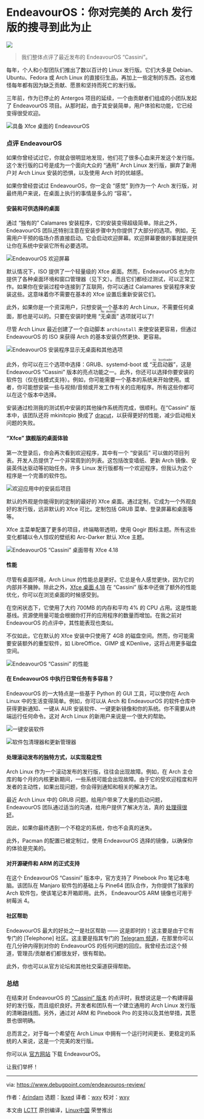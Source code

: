 [#]: subject: "EndeavourOS: Your Search for Perfect Arch Distro Ends Here"
[#]: via: "https://www.debugpoint.com/endeavouros-review/"
[#]: author: "Arindam https://www.debugpoint.com/author/admin1/"
[#]: collector: "lkxed"
[#]: translator: "wxy"
[#]: reviewer: "wxy"
[#]: publisher: "wxy"
[#]: url: "https://linux.cn/article-15476-1.html"

EndeavourOS：你对完美的 Arch 发行版的搜寻到此为止
======

![][0]

> 我们整体点评了最近发布的 EndeavourOS “Cassini”。

每年，个人和小型团队们推出了数以百计的 Linux 发行版。它们大多是 Debian、Ubuntu、Fedora 或 Arch Linux 的直接衍生品，再加上一些定制的东西。这也难怪每年都有因为缺乏贡献、愿景和坚持而死亡的发行版。

三年前，作为已停止的 Antergos 项目的延续，一个由贡献者们组成的小团队发起了 EndeavourOS 项目。从那时起，由于其安装简单，用户体验和功能，它已经变得很受欢迎。

![具备 Xfce 桌面的 EndeavourOS][1]

### 点评 EndeavourOS

如果你曾经试过它，你就会很明显地发现，他们花了很多心血来开发这个发行版。这个发行版的口号是成为一个面向大众的 “通用” Arch Linux 发行版，摒弃了新用户对 Arch Linux 安装的恐惧，以及使用 Arch 时的优越感。

如果你曾经尝试过 EndeavourOS，你一定会 “感觉” 到作为一个 Arch 发行版，对最终用户来说，在桌面上执行的事情是多么的 “容易”。

#### 安装和可供选择的桌面

通过 “独有的” Calamares 安装程序，它的安装变得超级简单。除此之外，EndeavourOS 团队还特别注意在安装步骤中为你提供了大部分的选项。例如，无需用户干预的临场介质直接启动。它会启动欢迎屏幕。欢迎屏幕要做的事就是提供让你在系统中安装它所有必要选项。

![EndeavourOS 欢迎屏幕][2]

默认情况下，ISO 提供了一个轻量级的 Xfce 桌面。然而，EndeavourOS 也为你提供了各种桌面环境和窗口管理器（见下文）。而且它们都经过测试，可以正常工作。如果你在安装过程中连接到了互联网，你可以通过 Calamares 安装程序来安装这些。这意味着你不需要在基本的 Xfce 设置后重新安装它们。

此外，如果你是一个资深用户，只想安装一个基本的 Arch Linux，不需要任何桌面，那也是可以的。只要在安装时使用 “<ruby>无桌面<rt>No desktop</rt></ruby>” 选项就可以了!

尽管 Arch Linux 最近创建了一个自动脚本 `archinstall` 来使安装更容易，但通过 EndeavourOS 的 ISO 来获得 Arch 的基本安装仍然更快、更容易。

![EndeavourOS 安装程序显示无桌面和其他选项][3]

此外，你可以在三个选项中选择：GRUB、systemd-boot 或 “<ruby>无启动器<rt>no bootloader</rt></ruby>”，这是 EndeavourOS “Cassini” 版本的亮点功能之一。此外，你还可以选择你要安装的软件包（仅在线模式支持）。例如，你可能需要一个基本的系统来开始使用。或者，你可能想安装一些与视频/音频或开发工作有关的应用程序。所有这些你都可以在这个版本中选择。

安装通过检测我的测试机中安装的其他操作系统而完成，很顺利。在“Cassini” 版本中，该团队还将 mkinitcpio 换成了 [dracut][4]，以获得更好的性能，减少启动相关问题的失败。

#### “Xfce” 旗舰版的桌面体验

第一次登录后，你会再次看到欢迎程序，其中有一个 “安装后” 可以做的项目列表。开发人员提供了一个非常周到的列表。这包括改变墙纸、更新 Arch 镜像、安装英伟达驱动等初始任务。许多 Linux 发行版都有一个欢迎程序，但我认为这个程序是一个完善的软件包。

![欢迎应用中的安装后项目][5]

默认的外观是你能得到的定制的最好的 Xfce 桌面。通过定制，它成为一个外观良好的发行版，远非默认的 Xfce 可比。定制包括 GRUB 菜单、登录屏幕和桌面等等。

Xfce 主菜单配置了更多的项目，终端略带透明，使用 Qogir 图标主题。所有这些变化都辅以令人惊叹的壁纸和 Arc-Darker 默认 Xfce 主题。

![EndeavourOS “Cassini” 桌面带有 Xfce 4.18][6]

#### 性能

尽管有桌面环境，Arch Linux 的性能总是更好。它总是令人感觉更快，因为它的内部并不臃肿。除此之外，[Xfce 桌面 4.18][7] 在 “Cassini” 版本中还做了额外的性能优化，你可以在浏览桌面的时候感受到。

在空闲状态下，它使用了大约 700MB 的内存和平均 4% 的 CPU 占用。这是性能基线。资源使用量可能会根据你打开的应用程序的数量而增加。在我之前对 EndeavourOS 的点评中，其性能表现也类似。

不仅如此，它在默认的 Xfce 安装中只使用了 4GB 的磁盘空间。然而，你可能需要安装额外的重型软件，如 LibreOffice、GIMP 或 KDenlive，这将占用更多磁盘空间。

![EndeavourOS “Cassini” 的性能][8]

#### 在 EndeavourOS 中执行日常任务有多容易？

EndeavourOS 的一大特点是一些基于 Python 的 GUI 工具，可以使你在 Arch Linux 中的生活变得简单。例如，你可以从 Arch 和 EndeavourOS 的软件仓库中获得更新通知、一键从 AUR 安装软件、一键更新镜像和你的系统。你不需要从终端运行任何命令。这对 Arch Linux 的新用户来说是一个很大的帮助。

![一键安装软件][9]

![软件包清理器和更新管理器][10]

#### 处理滚动发布的独特方式，以实现稳定性

Arch Linux 作为一个滚动发布的发行版，往往会出现故障。例如，在 Arch 主仓库的每个月的内核更新期间，一些系统可能会出现故障。由于它的受欢迎程度和开发者的主动性，如果出现问题，你会得到通知和相关的解决方法。

最近 Arch Linux 中的 GRUB 问题，给用户带来了大量的启动问题，EndeavourOS 团队通过适当的沟通，给用户提供了解决方法，真的 [处理得很好][11]。

因此，如果你最终遇到一个不稳定的系统，你也不会真的迷失。

此外，Pacman 的配置已被定制过，使用 EndeavourOS 选择的镜像，以确保你的体验是完美的。

#### 对开源硬件和 ARM 的正式支持

在这个 EndeavourOS “Cassini” 版本中，官方支持了 Pinebook Pro 笔记本电脑。该团队在 Manjaro 软件包的基础上与 Pine64 团队合作，为你提供了独家的 Arch 软件包，使该笔记本开箱即用。此外， EndeavourOS ARM 镜像也可用于树莓派 4。

#### 社区帮助

EndeavourOS 最大的好处之一是社区帮助 —— 这是即时的！这主要是由于它有专门的 [Telephone] 社区。这主要是指其专门的 [Telegram 频道][12]，在那里你可以在几分钟内得到对你的 EndeavourOS 的任何问题的回应。我曾经去过这个频道，管理员/贡献者们都很友好，很有帮助。

此外，你也可以从官方论坛和其他社交渠道获得帮助。

### 总结

在结束对 EndeavourOS 的 [“Cassini” 版本][13] 的点评时，我想说这是一个构建得最好的发行版，而且组织良好。开发者和团队有一个建立通用的 Arch Linux 发行版的清晰路线图。另外，通过对 ARM 和 Pinebook Pro 的支持以及其他举措，其愿景也很明确。

总而言之，对于每一个希望在 Arch Linux 中拥有一个运行时间更长、更稳定的系统的人来说，这是一个完美的发行版。

你可以从 [官方网站][14] 下载 EndeavourOS。

让我们举杯！

--------------------------------------------------------------------------------

via: https://www.debugpoint.com/endeavouros-review/

作者：[Arindam][a]
选题：[lkxed][b]
译者：[wxy](https://github.com/wxy)
校对：[wxy](https://github.com/wxy)

本文由 [LCTT](https://github.com/LCTT/TranslateProject) 原创编译，[Linux中国](https://linux.cn/) 荣誉推出

[a]: https://www.debugpoint.com/author/admin1/
[b]: https://github.com/lkxed
[1]: https://www.debugpoint.com/wp-content/uploads/2022/12/Xubuntu-22.04-with-Xfce-4.18-Desktop-2.jpg
[2]: https://www.debugpoint.com/wp-content/uploads/2022/12/EndeavourOS-Welcome-Screen.jpg
[3]: https://www.debugpoint.com/wp-content/uploads/2022/12/EndeavourOS-installer-showing-22no-desktop22-and-other-options.jpg
[4]: https://wiki.archlinux.org/title/Dracut
[5]: https://www.debugpoint.com/wp-content/uploads/2022/12/After-install-items-in-Welcome-app.jpg
[6]: https://www.debugpoint.com/wp-content/uploads/2022/12/EndeavourOS-22Cassini22-Desktop-with-Xfce-4.18.jpg
[7]: https://www.debugpoint.com/xfce-4-18-features/
[8]: https://www.debugpoint.com/wp-content/uploads/2022/12/EndeavourOS-performance-22Cassini22.jpg
[9]: https://www.debugpoint.com/wp-content/uploads/2022/12/One-click-installation-of-software.jpg
[10]: https://www.debugpoint.com/wp-content/uploads/2022/12/Package-cleaner-and-update-manager.jpg
[11]: https://endeavouros.com/news/full-transparency-on-the-grub-issue/
[12]: https://endeavouros.com/community/
[13]: https://endeavouros.com/news/cassini-packed-with-new-features-is-here/
[14]: https://endeavouros.com/download/
[15]: https://www.debugpoint.com/mint-upgrade-tool/
[0]: https://img.linux.net.cn/data/attachment/album/202301/24/205819zhx7kx5899ra9ka9.jpg